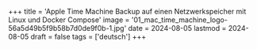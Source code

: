 +++
title = 'Apple Time Machine Backup auf einen Netzwerkspeicher mit Linux und Docker Compose'
image = '01_mac_time_machine_logo-56a5d49b5f9b58b7d0de9f0b-1.jpg'
date = 2024-08-05
lastmod = 2024-08-05
draft = false
tags = ['deutsch']
+++